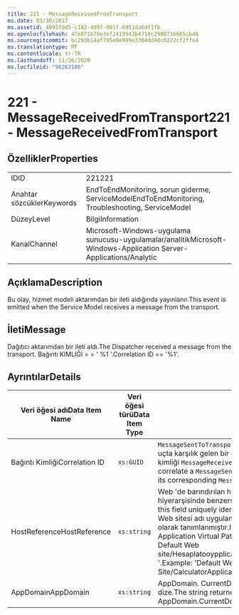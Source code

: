 ```yaml
---
title: 221 - MessageReceivedFromTransport
ms.date: 03/30/2017
ms.assetid: 4995f0d5-c182-4d97-981f-6951da6df1fb
ms.openlocfilehash: 47e871b70e3ef2419543b4710c2988736665cb46
ms.sourcegitcommit: bc293b14af795e0e999e3304dd40c0222cf2ffe4
ms.translationtype: MT
ms.contentlocale: tr-TR
ms.lasthandoff: 11/26/2020
ms.locfileid: "96263106"
---
```

# <a name="221---messagereceivedfromtransport"></a><span data-ttu-id="568dc-102">221 - MessageReceivedFromTransport</span><span class="sxs-lookup"><span data-stu-id="568dc-102">221 - MessageReceivedFromTransport</span></span>

## <a name="properties"></a><span data-ttu-id="568dc-103">Özellikler</span><span class="sxs-lookup"><span data-stu-id="568dc-103">Properties</span></span>  
  
|||  
|-|-|  
|<span data-ttu-id="568dc-104">ID</span><span class="sxs-lookup"><span data-stu-id="568dc-104">ID</span></span>|<span data-ttu-id="568dc-105">221</span><span class="sxs-lookup"><span data-stu-id="568dc-105">221</span></span>|  
|<span data-ttu-id="568dc-106">Anahtar sözcükler</span><span class="sxs-lookup"><span data-stu-id="568dc-106">Keywords</span></span>|<span data-ttu-id="568dc-107">EndToEndMonitoring, sorun giderme, ServiceModel</span><span class="sxs-lookup"><span data-stu-id="568dc-107">EndToEndMonitoring, Troubleshooting, ServiceModel</span></span>|  
|<span data-ttu-id="568dc-108">Düzey</span><span class="sxs-lookup"><span data-stu-id="568dc-108">Level</span></span>|<span data-ttu-id="568dc-109">Bilgi</span><span class="sxs-lookup"><span data-stu-id="568dc-109">Information</span></span>|  
|<span data-ttu-id="568dc-110">Kanal</span><span class="sxs-lookup"><span data-stu-id="568dc-110">Channel</span></span>|<span data-ttu-id="568dc-111">Microsoft-Windows-uygulama sunucusu-uygulamalar/analitik</span><span class="sxs-lookup"><span data-stu-id="568dc-111">Microsoft-Windows-Application Server-Applications/Analytic</span></span>|  
  
## <a name="description"></a><span data-ttu-id="568dc-112">Açıklama</span><span class="sxs-lookup"><span data-stu-id="568dc-112">Description</span></span>  

 <span data-ttu-id="568dc-113">Bu olay, hizmet modeli aktarımdan bir ileti aldığında yayınlanır.</span><span class="sxs-lookup"><span data-stu-id="568dc-113">This event is emitted when the Service Model receives a message from the transport.</span></span>  
  
## <a name="message"></a><span data-ttu-id="568dc-114">İleti</span><span class="sxs-lookup"><span data-stu-id="568dc-114">Message</span></span>  

 <span data-ttu-id="568dc-115">Dağıtıcı aktarımdan bir ileti aldı.</span><span class="sxs-lookup"><span data-stu-id="568dc-115">The Dispatcher received a message from the transport.</span></span> <span data-ttu-id="568dc-116">Bağıntı KIMLIĞI = = ' %1 '.</span><span class="sxs-lookup"><span data-stu-id="568dc-116">Correlation ID == '%1'.</span></span>  
  
## <a name="details"></a><span data-ttu-id="568dc-117">Ayrıntılar</span><span class="sxs-lookup"><span data-stu-id="568dc-117">Details</span></span>  
  
|<span data-ttu-id="568dc-118">Veri öğesi adı</span><span class="sxs-lookup"><span data-stu-id="568dc-118">Data Item Name</span></span>|<span data-ttu-id="568dc-119">Veri öğesi türü</span><span class="sxs-lookup"><span data-stu-id="568dc-119">Data Item Type</span></span>|<span data-ttu-id="568dc-120">Açıklama</span><span class="sxs-lookup"><span data-stu-id="568dc-120">Description</span></span>|  
|--------------------|--------------------|-----------------|  
|<span data-ttu-id="568dc-121">Bağıntı Kimliği</span><span class="sxs-lookup"><span data-stu-id="568dc-121">Correlation ID</span></span>|`xs:GUID`|<span data-ttu-id="568dc-122">`MessageSentToTransport`Bir hizmet veya istemciden bir olayı diğer uçta karşılık gelen bir olay ile ilişkilendirmek için kullanılan etkınlık kimliği `MessageReceivedFromTransport` .</span><span class="sxs-lookup"><span data-stu-id="568dc-122">The activity ID used to correlate a `MessageSentToTransport` event from a service or client to its corresponding `MessageReceivedFromTransport` on the other end.</span></span>|  
|<span data-ttu-id="568dc-123">HostReference</span><span class="sxs-lookup"><span data-stu-id="568dc-123">HostReference</span></span>|`xs:string`|<span data-ttu-id="568dc-124">Web 'de barındırılan hizmetler için, bu alan hizmeti Web hiyerarşisinde benzersiz olarak tanımlar.</span><span class="sxs-lookup"><span data-stu-id="568dc-124">For Web-hosted services, this field uniquely identifies the service in the Web hierarchy.</span></span> <span data-ttu-id="568dc-125">Biçimi ' Web sitesi adı uygulama sanal yolu&#124;hizmet sanal yolu&#124;ServiceName ' olarak tanımlanmıştır.</span><span class="sxs-lookup"><span data-stu-id="568dc-125">Its format is defined as 'Web Site Name Application Virtual Path&#124;Service Virtual Path&#124;ServiceName'.</span></span> <span data-ttu-id="568dc-126">Örnek: ' Default Web site/Hesaplatooypplication&#124;/Hesaplatorservice.exe&#124;Hesaplatorservice '.</span><span class="sxs-lookup"><span data-stu-id="568dc-126">Example: 'Default Web Site/CalculatorApplication&#124;/CalculatorService.svc&#124;CalculatorService'.</span></span>|  
|<span data-ttu-id="568dc-127">AppDomain</span><span class="sxs-lookup"><span data-stu-id="568dc-127">AppDomain</span></span>|`xs:string`|<span data-ttu-id="568dc-128">AppDomain. CurrentDomain. FriendlyName tarafından döndürülen dize.</span><span class="sxs-lookup"><span data-stu-id="568dc-128">The string returned by AppDomain.CurrentDomain.FriendlyName.</span></span>|
